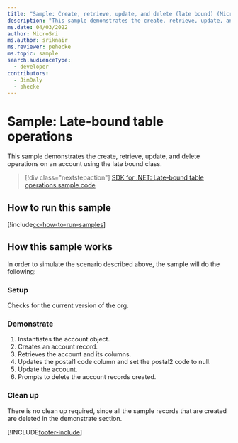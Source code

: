 ```yaml
---
title: "Sample: Create, retrieve, update, and delete (late bound) (Microsoft Dataverse) | Microsoft Docs" # Intent and product brand in a unique string of 43-59 chars including spaces
description: "This sample demonstrates the create, retrieve, update, and delete operations on an account using the late bound table class." # 115-145 characters including spaces. This abstract displays in the search result.
ms.date: 04/03/2022
author: MicroSri
ms.author: sriknair
ms.reviewer: pehecke
ms.topic: sample
search.audienceType:
  - developer
contributors:
  - JimDaly
  - phecke
---
```


# Sample: Late-bound table operations

This sample demonstrates the create, retrieve, update, and delete operations on an account using the late bound class.

> [!div class="nextstepaction"]
> [SDK for .NET: Late-bound table operations sample code](https://github.com/microsoft/PowerApps-Samples/tree/master/dataverse/orgsvc/C%23/LateBoundEntityOperations)

## How to run this sample

[!include[cc-how-to-run-samples](../../includes/cc-how-to-run-samples.md)]

## How this sample works

In order to simulate the scenario described above, the sample will do the following:

### Setup

Checks for the current version of the org.

### Demonstrate

1. Instantiates the account object.
1. Creates an account record.
1. Retrieves the account and its columns.
1. Updates the postal1 code column and set the postal2 code to null.
1. Update the account.
1. Prompts to delete the account records created.

### Clean up

There is no clean up required, since all the sample records that are created are deleted in the demonstrate section.

[!INCLUDE[footer-include](../../../../includes/footer-banner.md)]
